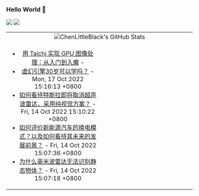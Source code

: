 ### Hello World 👋

[![](https://img.shields.io/badge/@ChenLittleBlack-1a6c81?style=flat&logo=java&logoColor=1a6c81&label=Java&colorA=ffffff)](https://www.java.com/)
[![](https://img.shields.io/badge/@ChenLittleBlack-41b883?style=flat&logo=vuedotjs&logoColor=41b883&label=Vue&colorA=ffffff)](https://cn.vuejs.org/)

<table>
<tr>
<td colspan="2" style="text-align: center;">
<img alt="ChenLittleBlack's GitHub Stats" src="https://github-readme-stats.vercel.app/api?username=ChenLittleBlack&show_icons=true&icon_color=CE1D2D&text_color=718096&bg_color=ffffff&hide_title=true" />
</td>
</tr>
<tr>
<td align="center" valign="middle">

<!-- START_SECTION:blog -->
* <a href='http://zhuanlan.zhihu.com/p/573894977?utm_campaign=rss&utm_medium=rss&utm_source=rss&utm_content=title' target='_blank'>用 Taichi 实现 GPU 图像处理：从入门到入魔</a> - 
* <a href='http://www.zhihu.com/question/549618917/answer/2718900483?utm_campaign=rss&utm_medium=rss&utm_source=rss&utm_content=title' target='_blank'>虚幻引擎30岁可以学吗？</a> - Mon, 17 Oct 2022 15:16:13 +0800
* <a href='http://www.zhihu.com/question/558212074/answer/2708994833?utm_campaign=rss&utm_medium=rss&utm_source=rss&utm_content=title' target='_blank'>如何看待特斯拉即将取消超声波雷达，采用纯视觉方案？</a> - Fri, 14 Oct 2022 15:10:22 +0800
* <a href='http://www.zhihu.com/question/411769140/answer/2702210121?utm_campaign=rss&utm_medium=rss&utm_source=rss&utm_content=title' target='_blank'>如何评价新能源汽车的换电模式？以及如何看待其未来的发展前景？</a> - Fri, 14 Oct 2022 15:07:36 +0800
* <a href='http://www.zhihu.com/question/308426613/answer/2702035684?utm_campaign=rss&utm_medium=rss&utm_source=rss&utm_content=title' target='_blank'>为什么毫米波雷达无法识别静态物体？</a> - Fri, 14 Oct 2022 15:07:18 +0800
<!-- END_SECTION:blog -->

</td>
<td valign="middle" width="50%">

<!-- START_SECTION:douban -->

<!-- END_SECTION:douban -->

</td>
</tr>
</table>
